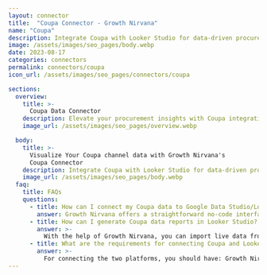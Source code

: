 ```yaml
---
layout: connector
title:  "Coupa Connector - Growth Nirvana"
name: "Coupa"
description: Integrate Coupa with Looker Studio for data-driven procurement analytics that guide your purchasing strategies.
image: /assets/images/seo_pages/body.webp
date: 2023-08-17
categories: connectors
permalink: connectors/coupa
icon_url: /assets/images/seo_pages/connectors/coupa

sections:
  overview:
    title: >-
      Coupa Data Connector
    description: Elevate your procurement insights with Coupa integration. Seamlessly merge procurement data from Coupa with Looker Studio's analytical capabilities, unlocking insights that drive purchasing strategies, supply chain performance, and operational efficiency.
    image_url: /assets/images/seo_pages/overview.webp

  body:
    title: >-
      Visualize Your Coupa channel data with Growth Nirvana's
      Coupa Connector
    description: Integrate Coupa with Looker Studio for data-driven procurement analytics that guide your purchasing strategies.
    image_url: /assets/images/seo_pages/body.webp
  faq:
    title: FAQs
    questions:
      - title: How can I connect my Coupa data to Google Data Studio/Looker Studio?
        answer: Growth Nirvana offers a straightforward no-code interface to connect to Coupa data sources.
      - title: How can I generate Coupa data reports in Looker Studio?
        answer: >-
          With the help of Growth Nirvana, you can import live data from Coupa into Looker Studio. These data can be viewed in charts, tables, and dashboards to generate branded reports that can be shared instantly.
      - title: What are the requirements for connecting Coupa and Looker Studio?
        answer: >-
          For connecting the two platforms, you should have: Growth Nirvana Account and Coupa Ads Account
---
```


